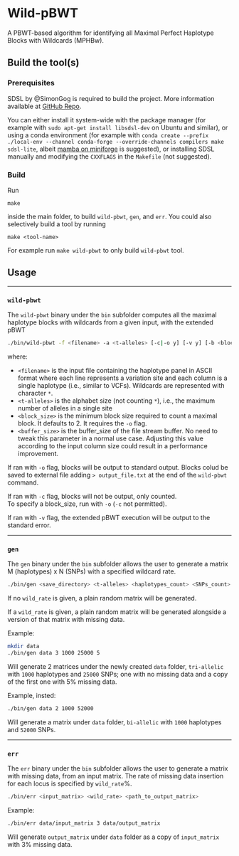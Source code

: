 # Wild-pBWT

A PBWT-based algorithm for identifying all Maximal Perfect Haplotype Blocks with Wildcards (MPHBw).

## Build the tool(s)

### Prerequisites

SDSL by @SimonGog is required to build the project. More information available at [GitHub Repo](https://github.com/simongog/sdsl-lite).

You can either install it system-wide with the package manager (for example with `sudo apt-get install libsdsl-dev` on Ubuntu and similar), or using a conda environment (for example with `conda create --prefix ./local-env --channel conda-forge --override-channels compilers make sdsl-lite`, albeit [mamba on miniforge](https://github.com/conda-forge/miniforge) is suggested), or installing SDSL manually and modifying the `CXXFLAGS` in the `Makefile` (not suggested).

### Build

Run
```
make
```
inside the main folder, to build `wild-pbwt`, `gen`, and `err`. You could also selectively build a tool by running
```
make <tool-name>
```
For example run `make wild-pbwt` to only build `wild-pbwt` tool.

## Usage

---

### `wild-pbwt`

The `wild-pbwt` binary under the `bin` subfolder computes all the maximal haplotype blocks with wildcards from a given input, with the extended pBWT

```sh
./bin/wild-pbwt -f <filename> -a <t-alleles> [-c|-o y] [-v y] [-b <block_size>] [-g <buffer_size>]
```
where:
- `<filename>` is the input file containing the haplotype panel in ASCII format where each line represents a variation site and each column is a single haplotype (i.e., similar to VCFs). Wildcards are represented with character `*`.
- `<t-alleles>` is the alphabet size (not counting `*`), i.e., the maximum number of alleles in a single site
- `<block_size>` is the minimum block size required to count a maximal block. It defaults to 2. It requires the `-o` flag.
- `<buffer_size>` is the buffer_size of the file stream buffer. No need to tweak this parameter in a normal use case. Adjusting this value according to the input column size could result in a performance improvement.

If ran with `-o` flag, blocks will be output to standard output. Blocks colud be saved to external file adding `> output_file.txt` at the end of the `wild-pbwt` command.

If ran with `-c` flag, blocks will not be output, only counted.<br>
To specify a block_size, run with `-o` (`-c` not permitted).

If ran with `-v` flag, the extended pBWT execution will be output to the standard error.

---

### `gen`

The `gen` binary under the `bin` subfolder allows the user to generate a matrix M (haplotypes) x N (SNPs) with a specified wildcard rate.
```sh
./bin/gen <save_directory> <t-alleles> <haplotypes_count> <SNPs_count> <wild_rate> 
```
If no `wild_rate` is given, a plain random matrix will be generated.

If a `wild_rate` is given, a plain random matrix will be generated alongside a version of that matrix with missing data.

Example:
```sh
mkdir data
./bin/gen data 3 1000 25000 5
```
Will generate 2 matrices under the newly created `data` folder, `tri-allelic` with `1000` haplotypes and `25000` SNPs; one with no missing data and a copy of the first one with 5\% missing data.

Example, insted:
```sh
./bin/gen data 2 1000 52000
```
Will generate a matrix under `data` folder, `bi-allelic` with `1000` haplotypes and `52000` SNPs.

---

### `err`

The `err` binary under the `bin` subfolder allows the user to generate a matrix with missing data, from an input matrix. The rate of missing data insertion for each locus is specified by `wild_rate`\%.

```sh
./bin/err <input_matrix> <wild_rate> <path_to_output_matrix>
```
Example:
```sh
./bin/err data/input_matrix 3 data/output_matrix 
```
Will generate `output_matrix` under `data` folder as a copy of `input_matrix` with 3\% missing data.

